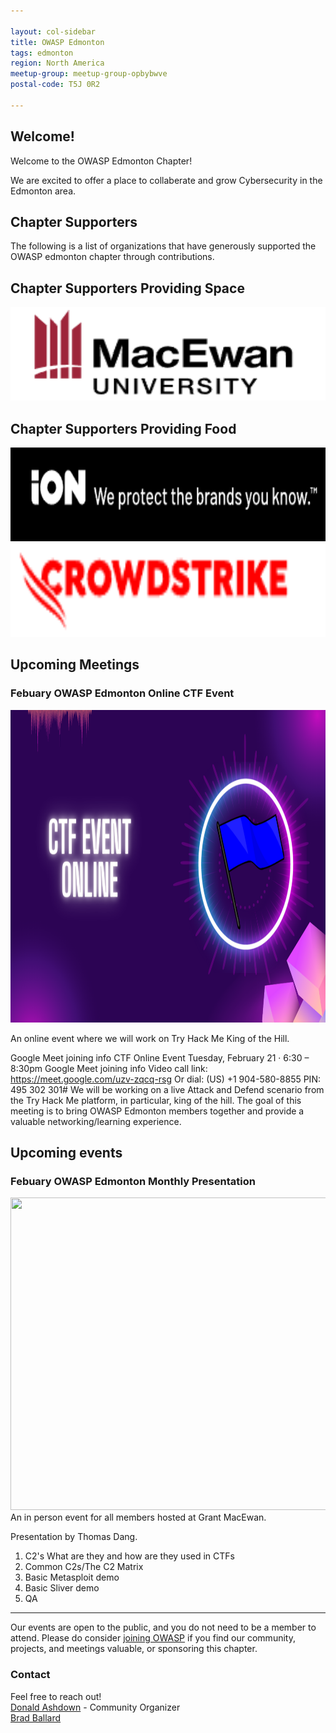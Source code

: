 ```yaml
---

layout: col-sidebar
title: OWASP Edmonton
tags: edmonton
region: North America
meetup-group: meetup-group-opbybwve
postal-code: T5J 0R2

---
```



Welcome!
-----------------

Welcome to the OWASP Edmonton Chapter!

We are excited to offer a place to collaberate and grow Cybersecurity in the Edmonton area.

<h2>Chapter Supporters</h2>
The following is a list of organizations that have generously supported the OWASP edmonton chapter through contributions.

<h2>Chapter Supporters Providing Space</h2>

<img src="assets/images/Grant MacEwan.png" width="600px" height="150px">

<h2>Chapter Supporters Providing Food</h2>

<img src="assets/images/IonUnited.png" width="600px" height="150px">
<img src="assets/images/CrowdStrike.png" width="600px" height="150px">

<h2>Upcoming Meetings</h2>
<h3> Febuary OWASP Edmonton Online CTF Event </h3>
<img src="assets/images/Edm Chapter.png" width="900px" height="500px">

An online event where we will work on Try Hack Me King of the Hill.

Google Meet joining info
CTF Online Event
Tuesday, February 21 · 6:30 – 8:30pm
Google Meet joining info
Video call link: https://meet.google.com/uzv-zqcq-rsg
Or dial: ‪(US) +1 904-580-8855‬ PIN: ‪495 302 301‬#
We will be working on a live Attack and Defend scenario from the Try Hack Me platform, in particular, king of the hill. The goal of this meeting is to bring OWASP Edmonton members together and provide a valuable networking/learning experience.


<h2>Upcoming events</h2>
<h3> Febuary OWASP Edmonton Monthly Presentation </h3>
<img src="assets/images/2c.png" width="900px" height="500px">
An in person event for all members hosted at Grant MacEwan.

Presentation by Thomas Dang. 

1. C2's What are they and how are they used in CTFs 
2. Common C2s/The C2 Matrix
3. Basic Metasploit demo
4. Basic Sliver demo
5. QA

-----------------------------------------------------------------------------------------------------------------------------------
Our events are open to the public, and you do not need to be a member to attend. Please do consider [joining OWASP](https://owasp.org/membership/) if you find our community, projects, and meetings valuable, or sponsoring this chapter.

### Contact

Feel free to reach out! 
<br>[Donald Ashdown](mailto:donald.ashdown@owasp.org) - Community Organizer
<br>[Brad Ballard](mailto:brad.ballard@owasp.org)




